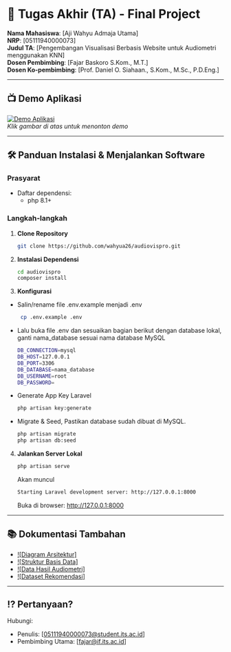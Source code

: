 # 🏁 Tugas Akhir (TA) - Final Project

**Nama Mahasiswa**: [Aji Wahyu Admaja Utama]  
**NRP**: [05111940000073]  
**Judul TA**: [Pengembangan Visualisasi Berbasis Website untuk Audiometri menggunakan KNN]  
**Dosen Pembimbing**: [Fajar Baskoro S.Kom., M.T.]  
**Dosen Ko-pembimbing**: [Prof. Daniel O. Siahaan., S.Kom., M.Sc., P.D.Eng.]

---

## 📺 Demo Aplikasi  

[![Demo Aplikasi](https://i3.ytimg.com/vi/6mfrl0J2aMU/maxresdefault.jpg)](https://youtu.be/6mfrl0J2aMU)  
*Klik gambar di atas untuk menonton demo*

---


## 🛠 Panduan Instalasi & Menjalankan Software  

### Prasyarat  
- Daftar dependensi:
  - php 8.1+

### Langkah-langkah  
1. **Clone Repository**  
   ```bash
   git clone https://github.com/wahyua26/audiovispro.git
   ```
2. **Instalasi Dependensi**
   ```bash
   cd audiovispro
   composer install
   ```
3. **Konfigurasi**
- Salin/rename file .env.example menjadi .env
  ```bash
   cp .env.example .env
   ```
- Lalu buka file .env dan sesuaikan bagian berikut dengan database lokal, ganti nama_database sesuai nama database MySQL 
  ```bash
  DB_CONNECTION=mysql
  DB_HOST=127.0.0.1
  DB_PORT=3306
  DB_DATABASE=nama_database
  DB_USERNAME=root
  DB_PASSWORD=
   ```
- Generate App Key Laravel
  ```bash
  php artisan key:generate
   ```
- Migrate & Seed, Pastikan database sudah dibuat di MySQL.
  ```bash
  php artisan migrate
  php artisan db:seed
   ```
4. **Jalankan Server Lokal**
   ```bash
   php artisan serve
   ```
   Akan muncul
   ```bash
   Starting Laravel development server: http://127.0.0.1:8000
   ```
   Buka di browser: http://127.0.0.1:8000

---

## 📚 Dokumentasi Tambahan

- [![Diagram Arsitektur]](docs/architecture.png)
- [![Struktur Basis Data]](docs/pdm.png)
- [![Data Hasil Audiometri]](docs/data.sql)
- [![Dataset Rekomendasi]](docs/dataset.csv)

---

## ⁉️ Pertanyaan?

Hubungi:
- Penulis: [05111940000073@student.its.ac.id]
- Pembimbing Utama: [fajar@if.its.ac.id]
